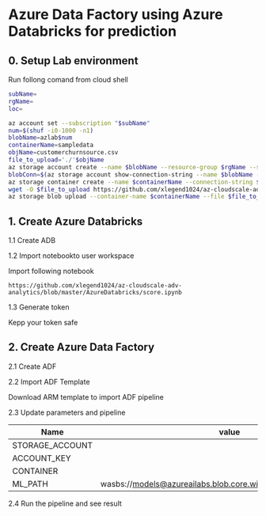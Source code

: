 # Azure Data Factory using Azure Databricks for prediction

## 0. Setup Lab environment

Run follong comand from cloud shell

```bash
subName=
rgName=
loc=
```

```bash
az account set --subscription "$subName"
num=$(shuf -i0-1000 -n1)
blobName=azlab$num
containerName=sampledata
objName=customerchurnsource.csv
file_to_upload='./'$objName
az storage account create --name $blobName --resource-group $rgName --sku Standard_LRS --location $loc --kind StorageV2 
blobConn=$(az storage account show-connection-string --name $blobName --resource-group $rgName --output tsv)
az storage container create --name $containerName --connection-string $blobConn
wget -O $file_to_upload https://github.com/xlegend1024/az-cloudscale-adv-analytics/raw/master/sampledata/customerchurnsource.csv
az storage blob upload --container-name $containerName --file $file_to_upload --name $objName --connection-string $blobConn
```

## 1. Create Azure Databricks

1.1 Create ADB

1.2 Import notebookto user workspace

Import following notebook

```
https://github.com/xlegend1024/az-cloudscale-adv-analytics/blob/master/AzureDatabricks/score.ipynb
```

1.3 Generate token

Kepp your token safe

## 2. Create Azure Data Factory 

2.1 Create ADF

2.2 Import ADF Template

Download ARM template to import ADF pipeline

2.3 Update parameters and pipeline

|Name|value|
|---|---|
|STORAGE_ACCOUNT||
|ACCOUNT_KEY||
|CONTAINER||
|ML_PATH|wasbs://models@azureailabs.blob.core.windows.net/churn_classifier|

2.4 Run the pipeline and see result